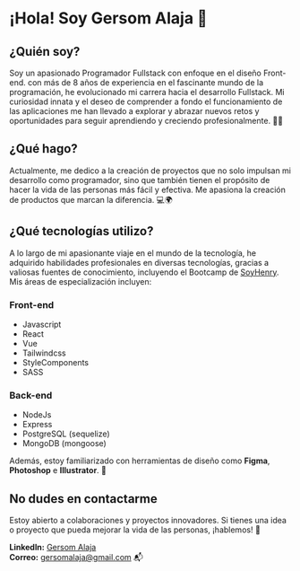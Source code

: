 # ¡Hola! Soy Gersom Alaja 🚀

## ¿Quién soy?
Soy un apasionado Programador Fullstack con enfoque en el diseño Front-end. con más de 8 años de experiencia en el fascinante mundo de la programación, he evolucionado mi carrera hacia el desarrollo Fullstack. Mi curiosidad innata y el deseo de comprender a fondo el funcionamiento de las aplicaciones me han llevado a explorar y abrazar nuevos retos y oportunidades para seguir aprendiendo y creciendo profesionalmente. 🌱💡

## ¿Qué hago?
Actualmente, me dedico a la creación de proyectos que no solo impulsan mi desarrollo como programador, sino que también tienen el propósito de hacer la vida de las personas más fácil y efectiva. Me apasiona la creación de productos que marcan la diferencia. 💻🌍

## ¿Qué tecnologías utilizo?
A lo largo de mi apasionante viaje en el mundo de la tecnología, he adquirido habilidades profesionales en diversas tecnologías, gracias a valiosas fuentes de conocimiento, incluyendo el Bootcamp de [SoyHenry](https://www.soyhenry.com/). Mis áreas de especialización incluyen:

### Front-end
- Javascript
- React
- Vue
- Tailwindcss
- StyleComponents
- SASS

### Back-end
- NodeJs
- Express
- PostgreSQL (sequelize)
- MongoDB (mongoose)

Además, estoy familiarizado con herramientas de diseño como **Figma**, **Photoshop** e **Illustrator**. 🎨

## No dudes en contactarme
Estoy abierto a colaboraciones y proyectos innovadores. Si tienes una idea o proyecto que pueda mejorar la vida de las personas, ¡hablemos! 🤝

**LinkedIn:** [Gersom Alaja](https://www.linkedin.com/in/gersomalaja/)  
**Correo:** gersomalaja@gmail.com 📬


<!--
**Gersom/gersom** is a ✨ _special_ ✨ repository because its `README.md` (this file) appears on your GitHub profile.

Here are some ideas to get you started:

- 🔭 I’m currently working on ...
- 🌱 I’m currently learning ...
- 👯 I’m looking to collaborate on ...
- 🤔 I’m looking for help with ...
- 💬 Ask me about ...
- 📫 How to reach me: ...
- 😄 Pronouns: ...
- ⚡ Fun fact: ...
-->
